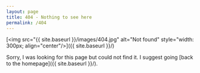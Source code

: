 ```yaml
---
layout: page
title: 404 - Nothing to see here
permalink: /404
---
```


[<img src="{{ site.baseurl }}/images/404.jpg" alt="Not found" style="width: 300px; align="center"/>]({{ site.baseurl }}/)

Sorry, I was looking for this page but could not find it. I suggest going [back to the homepage]({{ site.baseurl }}/).


